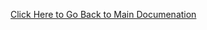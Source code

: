 
[Click Here to Go Back to Main Documenation](manual-install-k8s-cluster.md#addons-for-the-cluster-for-networking-and-storage-needs)
